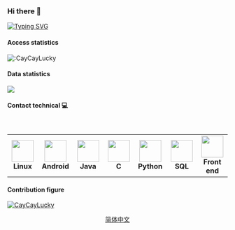 ### Hi there 👋
[![Typing SVG](https://readme-typing-svg.demolab.com/?lines=I+am+cat+catlucky;我是猫猫幸运&&color=000000)]([https://git.io/typing-svg](https://github.com/CatCatLucky))
#### Access statistics
<img src="https://count.getloli.com/get/@:CayCayLucky?theme=rule34" alt=":CayCayLucky" />

#### Data statistics
<img src="https://github-readme-stats.vercel.app/api?username=catcatlucky&show_icons=true&locale=en&custom_title=GIthub+stats+for+CatCatLucky" />

#### Contact technical :computer:
<br>
<table  width = "600px">
<tbody>
 <tr>

 
<td align="center" width="70px">
<div>
<img height=50px src="https://upload.wikimedia.org/wikipedia/commons/a/af/Tux.png"> 
</div>
<span><b><center>Linux </center></b></span> 
</td>


<td align="center" width="70px">
<div>
<img height=50px src="https://developer.android.com/studio/images/studio-icon.svg?hl=zh-cn"> 
</div>
<span><b><center>Android</center></b></span> 
</td>



<td align="center" width="70px">
<div>
<img height=50px src="https://avatars.githubusercontent.com/u/1168968?v=4"> 
</div>
<span><b><center>Java</center></b></span> 
</td>

<td align="center" width="70px">
<div>
<img height=50px src="https://c-cpp.com/icon.png"> 
</div>
<span><b><center>C</center></b></span> 
</td>

<td align="center" width="70px">
<div>
<img height=50px src="https://avatars.githubusercontent.com/u/1525981?s=200&v=4"> 
</div>
<span><b><center>Python</center></b></span> 
</td>

<td align="center" width="70px">
<div>
<img height=50px src="https://static001.infoq.cn/resource/image/4b/1d/4b463053dcfae6c1d4adb3dde181f21d.png"> 
</div>
<span><b><center>SQL</center></b></span> 
</td>
 
<td align="center" width="70px">
<div>
<img height=50px src="https://avatars.githubusercontent.com/u/54006707?v=4"> 
</div>
<span><b><center>Front end</center></b></span> 
</td>

</tr>


</tbody>
</table>

#### Contribution figure
[![CayCayLucky](https://activity-graph.herokuapp.com/graph?username=CatCatLucky&bg_color=ffffff&color=000000&line=24292e&point=24292e&custom_title=Cat+Cat+Lucky+contribution+chart&area=true&hide_border=true)](https://github.com/CatCatLucky)

<div align="center">

[简体中文](README.md)

</div>
